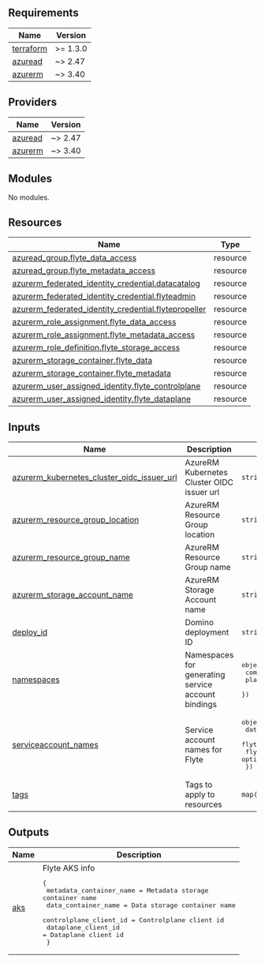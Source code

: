 <!-- BEGINNING OF PRE-COMMIT-TERRAFORM DOCS HOOK -->
## Requirements

| Name | Version |
|------|---------|
| <a name="requirement_terraform"></a> [terraform](#requirement\_terraform) | >= 1.3.0 |
| <a name="requirement_azuread"></a> [azuread](#requirement\_azuread) | ~> 2.47 |
| <a name="requirement_azurerm"></a> [azurerm](#requirement\_azurerm) | ~> 3.40 |

## Providers

| Name | Version |
|------|---------|
| <a name="provider_azuread"></a> [azuread](#provider\_azuread) | ~> 2.47 |
| <a name="provider_azurerm"></a> [azurerm](#provider\_azurerm) | ~> 3.40 |

## Modules

No modules.

## Resources

| Name | Type |
|------|------|
| [azuread_group.flyte_data_access](https://registry.terraform.io/providers/hashicorp/azuread/latest/docs/resources/group) | resource |
| [azuread_group.flyte_metadata_access](https://registry.terraform.io/providers/hashicorp/azuread/latest/docs/resources/group) | resource |
| [azurerm_federated_identity_credential.datacatalog](https://registry.terraform.io/providers/hashicorp/azurerm/latest/docs/resources/federated_identity_credential) | resource |
| [azurerm_federated_identity_credential.flyteadmin](https://registry.terraform.io/providers/hashicorp/azurerm/latest/docs/resources/federated_identity_credential) | resource |
| [azurerm_federated_identity_credential.flytepropeller](https://registry.terraform.io/providers/hashicorp/azurerm/latest/docs/resources/federated_identity_credential) | resource |
| [azurerm_role_assignment.flyte_data_access](https://registry.terraform.io/providers/hashicorp/azurerm/latest/docs/resources/role_assignment) | resource |
| [azurerm_role_assignment.flyte_metadata_access](https://registry.terraform.io/providers/hashicorp/azurerm/latest/docs/resources/role_assignment) | resource |
| [azurerm_role_definition.flyte_storage_access](https://registry.terraform.io/providers/hashicorp/azurerm/latest/docs/resources/role_definition) | resource |
| [azurerm_storage_container.flyte_data](https://registry.terraform.io/providers/hashicorp/azurerm/latest/docs/resources/storage_container) | resource |
| [azurerm_storage_container.flyte_metadata](https://registry.terraform.io/providers/hashicorp/azurerm/latest/docs/resources/storage_container) | resource |
| [azurerm_user_assigned_identity.flyte_controlplane](https://registry.terraform.io/providers/hashicorp/azurerm/latest/docs/resources/user_assigned_identity) | resource |
| [azurerm_user_assigned_identity.flyte_dataplane](https://registry.terraform.io/providers/hashicorp/azurerm/latest/docs/resources/user_assigned_identity) | resource |

## Inputs

| Name | Description | Type | Default | Required |
|------|-------------|------|---------|:--------:|
| <a name="input_azurerm_kubernetes_cluster_oidc_issuer_url"></a> [azurerm\_kubernetes\_cluster\_oidc\_issuer\_url](#input\_azurerm\_kubernetes\_cluster\_oidc\_issuer\_url) | AzureRM Kubernetes Cluster OIDC issuer url | `string` | n/a | yes |
| <a name="input_azurerm_resource_group_location"></a> [azurerm\_resource\_group\_location](#input\_azurerm\_resource\_group\_location) | AzureRM Resource Group location | `string` | n/a | yes |
| <a name="input_azurerm_resource_group_name"></a> [azurerm\_resource\_group\_name](#input\_azurerm\_resource\_group\_name) | AzureRM Resource Group name | `string` | n/a | yes |
| <a name="input_azurerm_storage_account_name"></a> [azurerm\_storage\_account\_name](#input\_azurerm\_storage\_account\_name) | AzureRM Storage Account name | `string` | n/a | yes |
| <a name="input_deploy_id"></a> [deploy\_id](#input\_deploy\_id) | Domino deployment ID | `string` | n/a | yes |
| <a name="input_namespaces"></a> [namespaces](#input\_namespaces) | Namespaces for generating service account bindings | <pre>object({<br>    compute  = string<br>    platform = string<br>  })</pre> | n/a | yes |
| <a name="input_serviceaccount_names"></a> [serviceaccount\_names](#input\_serviceaccount\_names) | Service account names for Flyte | <pre>object({<br>    datacatalog    = optional(string, "datacatalog")<br>    flyteadmin     = optional(string, "flyteadmin")<br>    flytepropeller = optional(string, "flytepropeller")<br>  })</pre> | `{}` | no |
| <a name="input_tags"></a> [tags](#input\_tags) | Tags to apply to resources | `map(string)` | `{}` | no |

## Outputs

| Name | Description |
|------|-------------|
| <a name="output_aks"></a> [aks](#output\_aks) | Flyte AKS info<pre>{<br>    metadata_container_name = Metadata storage container name<br>    data_container_name = Data storage container name<br>    controlplane_client_id = Controlplane client id<br>    dataplane_client_id = Dataplane client id<br>  }</pre> |
<!-- END OF PRE-COMMIT-TERRAFORM DOCS HOOK -->
